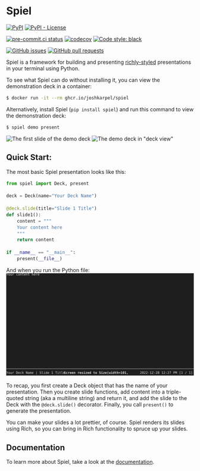# Spiel

[![PyPI](https://img.shields.io/pypi/v/spiel)](https://pypi.org/project/spiel/)
[![PyPI - License](https://img.shields.io/pypi/l/spiel)](https://pypi.org/project/spiel/)

[![pre-commit.ci status](https://results.pre-commit.ci/badge/github/JoshKarpel/spiel/main.svg)](https://results.pre-commit.ci/latest/github/JoshKarpel/spiel/main)
[![codecov](https://codecov.io/gh/JoshKarpel/spiel/branch/main/graph/badge.svg?token=2sjP4V0AfY)](https://codecov.io/gh/JoshKarpel/spiel)
[![Code style: black](https://img.shields.io/badge/code%20style-black-000000.svg)](https://github.com/psf/black)

[![GitHub issues](https://img.shields.io/github/issues/JoshKarpel/spiel)](https://github.com/JoshKarpel/spiel/issues)
[![GitHub pull requests](https://img.shields.io/github/issues-pr/JoshKarpel/spiel)](https://github.com/JoshKarpel/spiel/pulls)

Spiel is a framework for building and presenting [richly-styled](https://github.com/Textualize/rich) presentations in your terminal using Python.

To see what Spiel can do without installing it, you can view the demonstration deck in a container:
```bash
$ docker run -it --rm ghcr.io/joshkarpel/spiel
```
Alternatively, install Spiel (`pip install spiel`) and run this command to view the demonstration deck:
```bash
$ spiel demo present
```

![The first slide of the demo deck](https://raw.githubusercontent.com/JoshKarpel/spiel/main/docs/assets/demo.svg)
![The demo deck in "deck view"](https://raw.githubusercontent.com/JoshKarpel/spiel/main/docs/assets/deck.svg)

## Quick Start:

The most basic Spiel presentation looks like this:

```python
from spiel import Deck, present

deck = Deck(name="Your Deck Name")

@deck.slide(title="Slide 1 Title")
def slide1():
    content = """
    Your content here
    """
    return content

if __name__ == "__main__":
    present(__file__)
```

And when you run the Python file:
![Barebones slide](./docs/assets/quickstart1.svg)

To recap, you first create a Deck object that has the name of your presentation. Then you create slide functions, add content into a triple-quoted string (aka a multiline string) and return it, and add the slide to the Deck with the `@deck.slide()` decorator. Finally, you call `present()` to generate the presentation.

You can make your slides a lot prettier, of course. Spiel renders its slides using Rich, so you can bring in Rich functionality to spruce up your slides.

## Documentation

To learn more about Spiel, take a look at the [documentation](https://www.spiel.how).
